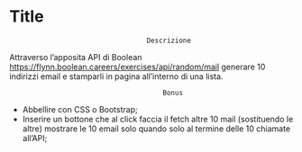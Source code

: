 Title
===
                                      Descrizione

Attraverso l’apposita API di Boolean https://flynn.boolean.careers/exercises/api/random/mail generare 10 indirizzi email e stamparli in pagina all’interno di una lista.

                                          Bonus

- Abbellire con CSS o Bootstrap;
- Inserire un bottone che al click faccia il fetch altre 10 mail (sostituendo le altre)
mostrare le 10 email solo quando solo al termine delle 10 chiamate all’API;